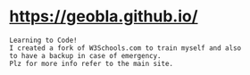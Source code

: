 # https://geobla.github.io/
```
Learning to Code!
I created a fork of W3Schools.com to train myself and also 
to have a backup in case of emergency.
Plz for more info refer to the main site.
```
